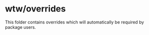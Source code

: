 # wtw/overrides

This folder contains overrides which will automatically be required by package users.
